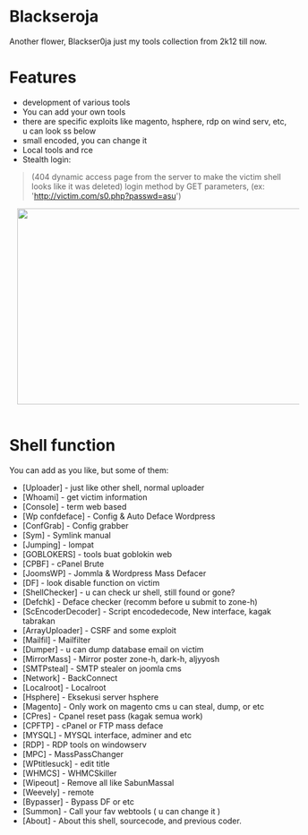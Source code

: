 # Blackseroja
Another flower, Blackser0ja just my tools collection from 2k12 till now.

# Features

- development of various tools
- You can add your own tools
- there are specific exploits like magento, hsphere, rdp on wind serv, etc, u can look ss below
- small encoded, you can change it
- Local tools and rce
- Stealth login:
> (404 dynamic access page from the server to make the victim shell looks like it was deleted)
> login method by GET parameters, (ex: 'http://victim.com/s0.php?passwd=asu')

<div class="separator" style="clear: both; text-align: center;">
<a href="https://2.bp.blogspot.com/-iDBE4VjtEWg/XGOOIu8b4rI/AAAAAAAAIxo/oec43J_Oh5sfeL01rneVRP0Rw34AteHWwCLcBGAs/s1600/Screenshot_7.jpg" imageanchor="1" style="margin-left: 1em; margin-right: 1em;"><img border="0" data-original-height="879" data-original-width="1600" height="350" src="https://2.bp.blogspot.com/-iDBE4VjtEWg/XGOOIu8b4rI/AAAAAAAAIxo/oec43J_Oh5sfeL01rneVRP0Rw34AteHWwCLcBGAs/s640/Screenshot_7.jpg" width="640" /></a></div>
<br />

# Shell function

You can add as you like, but some of them:

* [Uploader] - just like other shell, normal uploader
* [Whoami] - get victim information
* [Console] - term web based
* [Wp confdeface] - Config & Auto Deface Wordpress
* [ConfGrab] - Config grabber
* [Sym] - Symlink manual
* [Jumping] - lompat
* [GOBLOKERS] - tools buat goblokin web
* [CPBF] - cPanel Brute
* [JoomsWP] - Jommla & Wordpress Mass Defacer
* [DF] - look disable function on victim
* [ShellChecker] - u can check ur shell, still found or gone?
* [Defchk] - Deface checker (recomm before u submit to zone-h)
* [ScEncoderDecoder] - Script encodedecode, New interface, kagak tabrakan
* [ArrayUploader] - CSRF and some exploit
* [Mailfil] - Mailfilter
* [Dumper] - u can dump database email on victim
* [MirrorMass] - Mirror poster zone-h, dark-h, aljyyosh
* [SMTPsteal] - SMTP stealer on joomla cms
* [Network] - BackConnect
* [Localroot] - Localroot
* [Hsphere] - Eksekusi server hsphere
* [Magento] - Only work on magento cms u can steal, dump, or etc
* [CPres] - Cpanel reset pass (kagak semua work)
* [CPFTP] - cPanel or FTP mass deface
* [MYSQL] - MYSQL interface, adminer and etc
* [RDP] - RDP tools on windowserv
* [MPC] - MassPassChanger
* [WPtitlesuck] - edit title
* [WHMCS] - WHMCSkiller
* [Wipeout] - Remove all like SabunMassal
* [Weevely] - remote
* [Bypasser] - Bypass DF or etc
* [Summon] - Call your fav webtools ( u can change it )
* [About] - About this shell, sourcecode, and previous coder.
